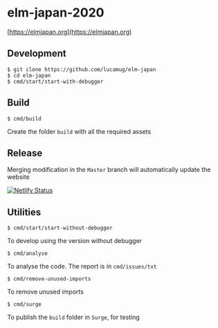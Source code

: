 # elm-japan-2020

[https://elmjapan.org](https://elmjapan.org)

## Development

```
$ git clone https://github.com/lucamug/elm-japan
$ cd elm-japan
$ cmd/start/start-with-debugger
```

## Build
```
$ cmd/build
```
Create the folder `build` with all the required assets

## Release

Merging modification in the `Master` branch will automatically update the website

[![Netlify Status](https://api.netlify.com/api/v1/badges/45a9e407-44b8-4f7d-99b4-929066ff06ba/deploy-status)](https://app.netlify.com/sites/elmjapan/deploys)

## Utilities
```
$ cmd/start/start-without-debugger
```
To develop using the version without debugger

```
$ cmd/analyse
```
To analyse the code. The report is in `cmd/issues/txt`

```
$ cmd/remove-unused-imports
```
To remove unused imports

```
$ cmd/surge
```
To publish the `build` folder in `Surge`, for testing
